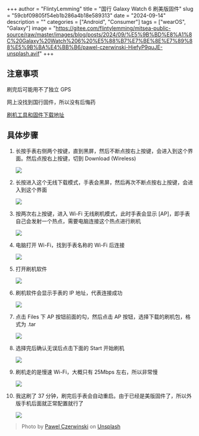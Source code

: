+++
author = "FlintyLemming"
title = "国行 Galaxy Watch 6 刷美版固件"
slug = "59cbf09805f54eb1b286a4b18e589313"
date = "2024-09-14"
description = ""
categories = ["Android", "Consumer"]
tags = ["wearOS", "Galaxy"]
image = "https://gitee.com/flintylemming/mitsea-public-source/raw/master/images/blog/posts/2024/09/%E5%9B%BD%E8%A1%8C%20Galaxy%20Watch%206%20%E5%88%B7%E7%BE%8E%E7%89%88%E5%9B%BA%E4%BB%B6/pawel-czerwinski-HiefyP9quJE-unsplash.avif"
+++

## 注意事项

刷完后可能用不了独立 GPS

网上没找到国行固件，所以没有后悔药

[刷机工具和固件下载地址](https://index.mitsea.com/%E8%BD%AF%E4%BB%B6/%E9%A9%B1%E5%8A%A8%E5%92%8C%E5%85%B6%E4%BB%96%E9%95%9C%E5%83%8F/Android/ROMs/Galaxy%20Watch%206%20(smR930))

## 具体步骤

1. 长按手表右侧两个按键，直到黑屏，然后不断点按右上按键，会进入到这个界面。然后点按右上按键，切到 Download (Wireless)
    
    ![](https://gitee.com/flintylemming/mitsea-public-source/raw/master/images/blog/posts/2024/09/%E5%9B%BD%E8%A1%8C%20Galaxy%20Watch%206%20%E5%88%B7%E7%BE%8E%E7%89%88%E5%9B%BA%E4%BB%B6/20240912_194606.avif)
    
2. 长按进入这个无线下载模式，手表会黑屏，然后再次不断点按右上按键，会进入到这个界面
    
    ![](https://gitee.com/flintylemming/mitsea-public-source/raw/master/images/blog/posts/2024/09/%E5%9B%BD%E8%A1%8C%20Galaxy%20Watch%206%20%E5%88%B7%E7%BE%8E%E7%89%88%E5%9B%BA%E4%BB%B6/20240912_195211-1.avif)
    
3. 按两次右上按键，进入 Wi-Fi 无线刷机模式，此时手表会显示 [AP]，即手表自己会发射一个热点，需要电脑连接这个热点进行刷机
    
    ![](https://gitee.com/flintylemming/mitsea-public-source/raw/master/images/blog/posts/2024/09/%E5%9B%BD%E8%A1%8C%20Galaxy%20Watch%206%20%E5%88%B7%E7%BE%8E%E7%89%88%E5%9B%BA%E4%BB%B6/20240912_195302.avif)
    
4. 电脑打开 Wi-Fi，找到手表名称的 Wi-Fi 后连接
    
    ![](https://gitee.com/flintylemming/mitsea-public-source/raw/master/images/blog/posts/2024/09/%E5%9B%BD%E8%A1%8C%20Galaxy%20Watch%206%20%E5%88%B7%E7%BE%8E%E7%89%88%E5%9B%BA%E4%BB%B6/image.avif)
    
5. 打开刷机软件
    
    ![](https://gitee.com/flintylemming/mitsea-public-source/raw/master/images/blog/posts/2024/09/%E5%9B%BD%E8%A1%8C%20Galaxy%20Watch%206%20%E5%88%B7%E7%BE%8E%E7%89%88%E5%9B%BA%E4%BB%B6/image%201.avif)
    
6. 刷机软件会显示手表的 IP 地址，代表连接成功
    
    ![](https://gitee.com/flintylemming/mitsea-public-source/raw/master/images/blog/posts/2024/09/%E5%9B%BD%E8%A1%8C%20Galaxy%20Watch%206%20%E5%88%B7%E7%BE%8E%E7%89%88%E5%9B%BA%E4%BB%B6/%25E5%25B1%258F%25E5%25B9%2595%25E6%2588%25AA%25E5%259B%25BE_2024-09-12_195520.avif)
    
7. 点击 Files 下 AP 按钮前面的勾，然后点击 AP 按钮，选择下载的刷机包，格式为 .tar
    
    ![](https://gitee.com/flintylemming/mitsea-public-source/raw/master/images/blog/posts/2024/09/%E5%9B%BD%E8%A1%8C%20Galaxy%20Watch%206%20%E5%88%B7%E7%BE%8E%E7%89%88%E5%9B%BA%E4%BB%B6/%25E5%25B1%258F%25E5%25B9%2595%25E6%2588%25AA%25E5%259B%25BE_2024-09-12_195640.avif)
    
8. 选择完后确认无误后点击下面的 Start 开始刷机
    
    ![](https://gitee.com/flintylemming/mitsea-public-source/raw/master/images/blog/posts/2024/09/%E5%9B%BD%E8%A1%8C%20Galaxy%20Watch%206%20%E5%88%B7%E7%BE%8E%E7%89%88%E5%9B%BA%E4%BB%B6/%25E5%25B1%258F%25E5%25B9%2595%25E6%2588%25AA%25E5%259B%25BE_2024-09-12_195705.avif)
    
9. 刷机走的是慢速 Wi-Fi，大概只有 25Mbps 左右，所以非常慢
    
    ![](https://gitee.com/flintylemming/mitsea-public-source/raw/master/images/blog/posts/2024/09/%E5%9B%BD%E8%A1%8C%20Galaxy%20Watch%206%20%E5%88%B7%E7%BE%8E%E7%89%88%E5%9B%BA%E4%BB%B6/%25E5%25B1%258F%25E5%25B9%2595%25E6%2588%25AA%25E5%259B%25BE_2024-09-12_195751.avif)
    
10. 我这刷了 37 分钟，刷完后手表会自动重启。由于已经是美版固件了，所以外版手机后面就正常配置就行了
    
    ![](https://gitee.com/flintylemming/mitsea-public-source/raw/master/images/blog/posts/2024/09/%E5%9B%BD%E8%A1%8C%20Galaxy%20Watch%206%20%E5%88%B7%E7%BE%8E%E7%89%88%E5%9B%BA%E4%BB%B6/image%202.avif)

> Photo by [Pawel Czerwinski](https://unsplash.com/@pawel_czerwinski?utm_content=creditCopyText&utm_medium=referral&utm_source=unsplash) on [Unsplash](https://unsplash.com/photos/a-group-of-white-buildings-with-grass-in-the-middle-of-them-HiefyP9quJE?utm_content=creditCopyText&utm_medium=referral&utm_source=unsplash)
  